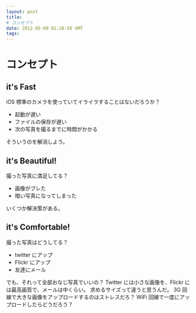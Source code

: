 ```yaml
---
layout: post
title: 
# コンセプト
date: 2012-05-09 01:28:56 GMT
tags: 
---
```


# コンセプト
## it's Fast
iOS 標準のカメラを使っていてイライラすることはないだろうか？

- 起動が遅い
- ファイルの保存が遅い
- 次の写真を撮るまでに時間がかかる

そういうのを解消しよう。

## it's Beautiful!
撮った写真に満足してる？

- 画像がブレた
- 暗い写真になってしまった

いくつか解決策がある。 

## it's Comfortable!
撮った写真はどうしてる？

- twitter にアップ
- Flickr にアップ
- 友達にメール

でも、それって全部おなじ写真でいいの？
Twitter には小さな画像を、Flickr には最高画質で、メールは中くらい。
求めるサイズって違うと思うんだ。
3G 回線で大きな画像をアップロードするのはストレスだろ？
WiFi 回線で一度にアップロードしたらどうだろう？



